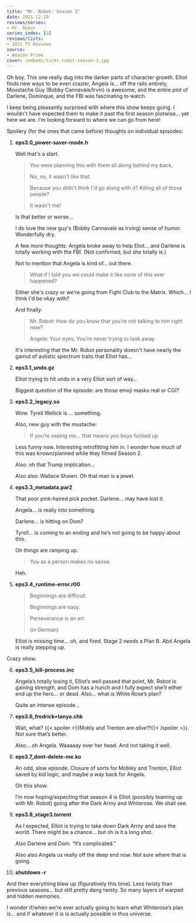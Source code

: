 ```yaml
---
title: "Mr. Robot: Season 3"
date: 2021-12-20
reviews/series:
- Mr. Robot
series_index: [3]
reviews/lists:
- 2021 TV Reviews
source:
- Amazon Prime
cover: /embeds/tv/mr.robot-season-3.jpg
---
```

Oh boy. This one really dug into the darker parts of character growth. Elliot finds new ways to be even crazier, Angela is... off the rails entirely, Moustache Guy (Bobby Cannavale/Irvin) is awesome, and the entire plot of Darlene, Dominque, and the FBI was fascinating to watch. 

I keep being pleasantly surprised with where this show keeps going. I wouldn't have expected them to make it past the first season plotwise... yet here we are. I'm looking forward to where we can go from here!

<!--more-->

Spoilery (for the ones that came before) thoughts on individual episodes:

1. **eps3.0_power-saver-mode.h**

   Well that's a start.

   > You were planning this with them all along behind my back.
   >
   > No, no, it wasn't like that.
   >
   > Because you didn't think I'd go along with it? Killing all of those people?
   >
   > It wasn't me!

   Is that better or worse…

   I do love the new guy's (Bobby Cannavale as Irving) sense of humor. Wonderfully dry.

   A few more thoughts: Angela broke away to help Eliot… and Darlene is totally working with the FBI. (Not confirmed, but she totally is.)

   Not to mention that Angela is kind of... out there.

   > What if I told you we could make it like none of this ever happened?

   Either she's crazy or we're going from Fight Club to the Matrix. Which... I think I'd be okay with?

   And finally:

   > Mr. Robot: How do you know that you're not talking to him right now?
   >
   > Angela: Your eyes. You're never trying to look away.

   It's interesting that the Mr. Robot personality doesn't have nearly the gamut of autistic spectrum traits that Elliot has...

2. **eps3.1_undo.gz**

   Elliot trying to hit undo in a very Elliot sort of way…

   Biggest question of the episode: are those emoji masks real or CGI?

3. **eps3.2_legacy.so**

   Wow. Tyrell Wellick is … something.

   Also, new guy with the mustache:

   > If you’re seeing me… that means you boys fucked up.

   Less funny now. Interesting retrofitting him in. I wonder how much of this was known/planned while they filmed Season 2.

   Also: oh that Trump implication…

   Also also: Wallace Shawn. Oh that man is a jewel.

4. **eps3.3_metadata.par2**

   That poor pink-haired pick pocket. Darlene… may have lost it.

   Angela… is really into something.

   Darlene… is hitting on Dom?

   Tyrell… is coming to an ending and he’s not going to be happy about this.

   Oh things are ramping up.

   > You as a person makes no sense.

   Heh.

5. **eps3.4_runtime-error.r00**

   > Beginnings are difficult.
   >
   > Beginnings are easy.
   >
   > Perseverance is an art.
   >
   > (in German)

   Elliot is missing time… oh, and fired. Stage 2 needs a Plan B. Abd Angela is really stepping up. 

  Crazy show. 

6. **eps3.5_kill-process.inc**


   Angela’s totally losing it, Elliot’s well passed that point, Mr. Robot is gaining strength, and Dom has a hunch and I fully expect she’ll either end up the hero… or dead. Also… what *is* White Rose’s plan?

   Quite an intense episode…

7. **eps3.6_fredrick+tanya.chk**

   Wait, what? {{< spoiler >}}Mobly and Trenton are *alive*?!{{< /spoiler >}}. Not sure that’s better. 

   Also… oh Angela. Waaaaay over her head. And not taking it well. 

8. **eps3.7_dont-delete-me.ko**

   An odd, slow episode. Closure of sorts for Mobley and Trenton, Elliot saved by kid logic, and maybe a way back for Angela. 

   Oh this show. 

   I’m now hoping/expecting that season 4 is Elliot (possibly teaming up with Mr. Robot) going after the Dark Army and Whiterose. We shall see. 

9. **eps3.8_stage3.torrent**

   As I expected, Elliot is trying to take down Dark Army and save the world. There might be a chance… but oh is it a long shot. 

   Also Darlene and Dom. “It’s complicated.”

   Also also Angela us really off the deep end now. Not sure where that is going. 

10. **shutdown -r**

   And then everything blew up (figuratively this time). Less twisty than previous seasons… but still pretty dang twisty. So many layers of warped and hidden memories. 

   I wonder if/when we’re ever actually going to learn what Whiterose’s plan is… and if whatever it is is actually possible in thus universe. 
